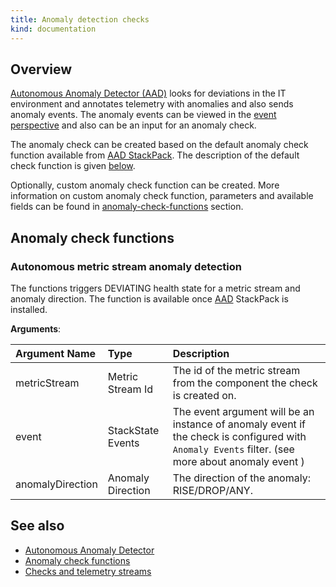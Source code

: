 ```yaml
---
title: Anomaly detection checks
kind: documentation
---
```


## Overview

[Autonomous Anomaly Detector (AAD)](../../stackpacks/add-ons/aad.md) looks for deviations in the IT environment and annotates telemetry with anomalies and also sends anomaly events. The anomaly events can be viewed in the [event perspective](../../use/views/events_perspective.md) and also can be an input for an anomaly check.

The anomaly check can be created based on the default anomaly check function available from [AAD StackPack](../../stackpacks/add-ons/aad.md). The description of the default check function is given [below](anomaly-detection-checks.md#autonomous-metric-stream-anomaly-detection).

Optionally, custom anomaly check function can be created. More information on custom anomaly check function, parameters and available fields can be found in [anomaly-check-functions](../../configure/telemetry/anomaly-check-functions.md) section.

## Anomaly check functions

### Autonomous metric stream anomaly detection

The functions triggers DEVIATING health state for a metric stream and anomaly direction. The function is available once [AAD](../../stackpacks/add-ons/aad.md) StackPack is installed.

**Arguments**:

| Argument Name | Type | Description |
| :--- | :--- | :--- |
| metricStream | Metric Stream Id | The id of the metric stream from the component the check is created on. |
| event | StackState Events | The event argument will be an instance of anomaly event if the check is configured with `Anomaly Events` filter. (see more about anomaly event  ) |
| anomalyDirection | Anomaly Direction | The direction of the anomaly: RISE/DROP/ANY. |

## See also

* [Autonomous Anomaly Detector](../../stackpacks/add-ons/aad.md)
* [Anomaly check functions](../../configure/telemetry/anomaly-check-functions.md)
* [Checks and telemetry streams](checks_and_streams.md)
